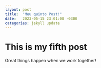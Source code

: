 ```yaml
---
layout: post
title:  "Meu quinto Post!"
date:   2023-05-15 23:01:08 -0300
categories: jekyll update
---
```

# This is my fifth post

Great things happen when we work together!
